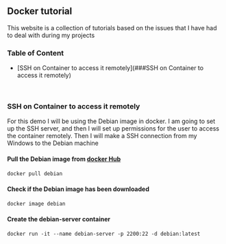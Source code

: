 ## Docker tutorial

This website is a collection of tutorials based on the issues that I have had to deal with during my projects

### Table of Content
- [SSH on Container to access it remotely](###SSH on Container to access it remotely)

<br />

### SSH on Container to access it remotely

For this demo I will be using the Debian image in docker. I am going to set up the SSH server, and then I will set up 
permissions for the user to access the container remotely. Then I will make a SSH connection from my Windows to the 
Debian machine



#### Pull the Debian image from [docker Hub](https://hub.docker.com/_/debian)
```markdown
docker pull debian
```


#### Check if the Debian image has been downloaded
```markdown
docker image debian
```

#### Create the debian-server container
```markdown
docker run -it --name debian-server -p 2200:22 -d debian:latest
```

